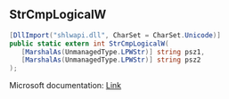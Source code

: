 ## StrCmpLogicalW

```csharp
[DllImport("shlwapi.dll", CharSet = CharSet.Unicode)]
public static extern int StrCmpLogicalW(
   [MarshalAs(UnmanagedType.LPWStr)] string psz1,
   [MarshalAs(UnmanagedType.LPWStr)] string psz2
);
```

Microsoft documentation: [Link](https://docs.microsoft.com/en-us/windows/win32/api/shlwapi/nf-shlwapi-strcmplogicalw)
